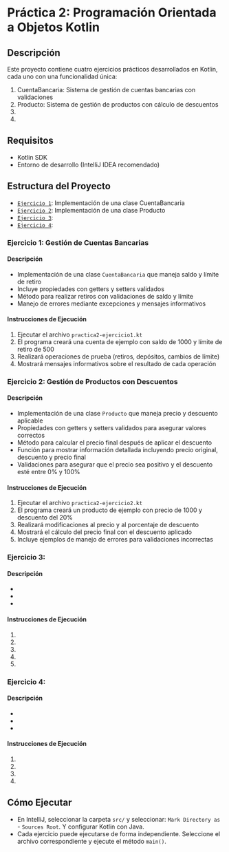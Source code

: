 # Práctica 2: Programación Orientada a Objetos Kotlin

## Descripción
Este proyecto contiene cuatro ejercicios prácticos desarrollados en Kotlin, cada uno con una funcionalidad única:
1. CuentaBancaria: Sistema de gestión de cuentas bancarias con validaciones
2. Producto: Sistema de gestión de productos con cálculo de descuentos
3. 
4. 

## Requisitos
- Kotlin SDK
- Entorno de desarrollo (IntelliJ IDEA recomendado)

## Estructura del Proyecto
- [`Ejercicio 1`](src/practica2-ejercicio1.kt): Implementación de una clase CuentaBancaria
- [`Ejercicio 2`](src/practica2-ejercicio2.kt): Implementación de una clase Producto
- [`Ejercicio 3`](src/practica2-ejercicio3.kt): 
- [`Ejercicio 4`](src/practica2-ejercicio4.kt): 

### Ejercicio 1: Gestión de Cuentas Bancarias
#### Descripción
- Implementación de una clase `CuentaBancaria` que maneja saldo y límite de retiro
- Incluye propiedades con getters y setters validados
- Método para realizar retiros con validaciones de saldo y límite
- Manejo de errores mediante excepciones y mensajes informativos

#### Instrucciones de Ejecución
1. Ejecutar el archivo `practica2-ejercicio1.kt`
2. El programa creará una cuenta de ejemplo con saldo de 1000 y límite de retiro de 500
3. Realizará operaciones de prueba (retiros, depósitos, cambios de límite)
4. Mostrará mensajes informativos sobre el resultado de cada operación

### Ejercicio 2: Gestión de Productos con Descuentos
#### Descripción
- Implementación de una clase `Producto` que maneja precio y descuento aplicable
- Propiedades con getters y setters validados para asegurar valores correctos
- Método para calcular el precio final después de aplicar el descuento
- Función para mostrar información detallada incluyendo precio original, descuento y precio final
- Validaciones para asegurar que el precio sea positivo y el descuento esté entre 0% y 100%

#### Instrucciones de Ejecución
1. Ejecutar el archivo `practica2-ejercicio2.kt`
2. El programa creará un producto de ejemplo con precio de 1000 y descuento del 20%
3. Realizará modificaciones al precio y al porcentaje de descuento
4. Mostrará el cálculo del precio final con el descuento aplicado
5. Incluye ejemplos de manejo de errores para validaciones incorrectas

### Ejercicio 3: 
#### Descripción
- 
- 
- 

#### Instrucciones de Ejecución
1. 
2. 
3. 
4. 
5. 

### Ejercicio 4: 
#### Descripción
- 
- 
- 

#### Instrucciones de Ejecución
1. 
2. 
3. 
4. 

## Cómo Ejecutar
- En IntelliJ, seleccionar la carpeta `src/` y seleccionar: `Mark Directory as` - `Sources Root`. Y configurar Kotlin con Java.
- Cada ejercicio puede ejecutarse de forma independiente. Seleccione el archivo correspondiente y ejecute el método `main()`.
